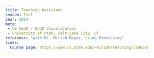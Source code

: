 ```yaml
---
title: Teaching Assistant
season: Fall
year: 2014
meta:
 - CS 5630 / 6630 Visualization
 - University of Utah, Salt Lake City, UT
reference: "with Dr. Miriah Meyer, using Processing"
links:
  Course page: https://www.cs.utah.edu/~miriah/teaching/cs6630/
---
```

